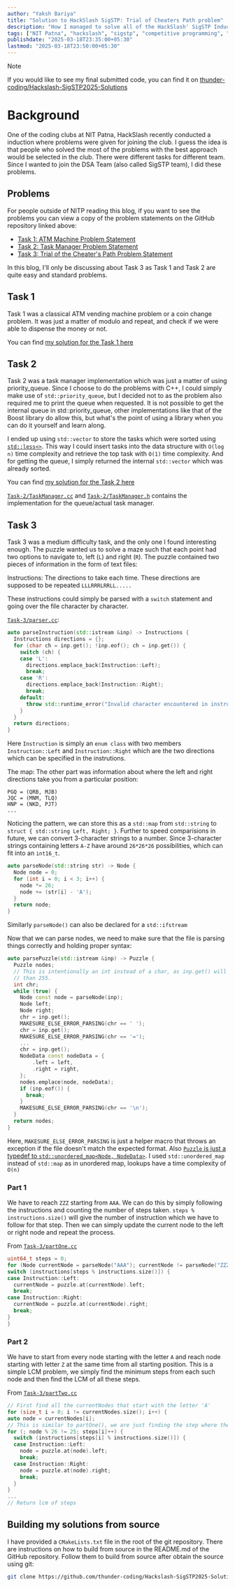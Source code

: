 ```yaml
---
author: "Yaksh Bariya"
title: "Solution to HackSlash SigSTP: Trial of Cheaters Path problem"
description: "How I managed to solve all of the HackSlash' SigSTP Induction problems"
tags: ["NIT Patna", "hackslash", "sigstp", "competitive programming", "problem solving", "programming", "coding"]
publishdate: "2025-03-18T23:35:00+05:30"
lastmod: "2025-03-18T23:50:00+05:30"
---
```


> [!note]
>
> If you would like to see my final submitted code, you can find it on [thunder-coding/Hackslash-SigSTP2025-Solutions](https://github.com/thunder-coding/Hackslash-SigSTP2025-Solutions)

# Background

One of the coding clubs at NIT Patna, HackSlash recently conducted a induction where problems were given for joining the club. I guess the idea is that people who solved the most of the problems with the best approach would be selected in the club. There were different tasks for different team. Since I wanted to join the DSA Team (also called SigSTP team), I did these problems.

## Problems

For people outside of NITP reading this blog, if you want to see the problems you can view a copy of the problem statements on the GitHub repository linked above:

- [Task 1: ATM Machine Problem Statement](https://github.com/thunder-coding/Hackslash-SigSTP2025-Solutions/blob/master/Task-1/problem.txt)
- [Task 2: Task Manager Problem Statement](https://github.com/thunder-coding/Hackslash-SigSTP2025-Solutions/blob/master/Task-2/problem.txt)
- [Task 3: Trial of the Cheater's Path Problem Statement](https://github.com/thunder-coding/Hackslash-SigSTP2025-Solutions/blob/master/Task-3/problem.txt)

In this blog, I'll only be discussing about Task 3 as Task 1 and Task 2 are quite easy and standard problems.


## Task 1

Task 1 was a classical ATM vending machine problem or a coin change problem. It was just a matter of modulo and repeat, and check if we were able to dispense the money or not.

You can find [my solution for the Task 1 here](https://github.com/thunder-coding/Hackslash-SigSTP2025-Solutions/tree/master/Task-1)

## Task 2

Task 2 was a task manager implementation which was just a matter of using priority_queue. Since I choose to do the problems with C++, I could simply make use of `std::priority_queue`, but I decided not to as the problem also required me to print the queue when requested. It is not possible to get the internal queue in std::priority_queue, other implementations like that of the Boost library do allow this, but what's the point of using a library when you can do it yourself and learn along.

I ended up using `std::vector` to store the tasks which were sorted using [`std::less<>`](https://github.com/thunder-coding/Hackslash-SigSTP2025-Solutions/blob/master/Task-2/TaskManager.cc#L6). This way I could insert tasks into the data structure with `O(log n)` time complexity and retrieve the top task with `O(1)` time complexity. And for getting the queue, I simply returned the internal `std::vector` which was already sorted.

You can find [my solution for the Task 2 here](https://github.com/thunder-coding/Hackslash-SigSTP2025-Solutions/tree/master/Task-2)

[`Task-2/TaskManager.cc`](https://github.com/thunder-coding/Hackslash-SigSTP2025-Solutions/blob/master/Task-2/TaskManager.cc) and [`Task-2/TaskManager.h`](https://github.com/thunder-coding/Hackslash-SigSTP2025-Solutions/blob/master/Task-2/TaskManager.h) contains the implementation for the queue/actual task manager.

## Task 3

Task 3 was a medium difficulty task, and the only one I found interesting enough. The puzzle wanted us to solve a maze such that each point had two options to navigate to, left (`L`) and right (`R`). The puzzle contained two pieces of information in the form of text files:

Instructions:
The directions to take each time. These directions are supposed to be repeated
`LLLRRRLRRLL.....`

These instructions could simply be parsed with a `switch` statement and going over the file character by character.

[`Task-3/parser.cc`](https://github.com/thunder-coding/Hackslash-SigSTP2025-Solutions/blob/master/Task-3/parser.cc#L15):
```cpp
auto parseInstruction(std::istream &inp) -> Instructions {
  Instructions directions = {};
  for (char ch = inp.get(); !inp.eof(); ch = inp.get()) {
    switch (ch) {
    case 'L':
      directions.emplace_back(Instruction::Left);
      break;
    case 'R':
      directions.emplace_back(Instruction::Right);
      break;
    default:
      throw std::runtime_error("Invalid character encountered in instruction file");
    }
  }
  return directions;
}
```

Here `Instruction` is simply an `enum class` with two members `Instruction::Left` and `Instruction::Right` which are the two directions which can be specified in the instrutions.

The map:
The other part was information about where the left and right directions take you from a particular position:
```
PGQ = (QRB, MJB)
JQC = (MNM, TLQ)
HNP = (NKD, PJT)
...
```

Noticing the pattern, we can store this as a `std::map` from `std::string` to `struct { std::string Left, Right; }`. Further to speed comparisions in future, we can convert 3-character strings to a number. Since 3-character strings containing letters `A-Z` have around `26*26*26` possibilities, which can fit into an `int16_t`. 

```cpp
auto parseNode(std::string str) -> Node {
  Node node = 0;
  for (int i = 0; i < 3; i++) {
    node *= 26;
    node += (str[i] - 'A');
  }
  return node;
}
```

Similarly `parseNode()` can also be declared for a `std::ifstream`


Now that we can parse nodes, we need to make sure that the file is parsing things correctly and holding proper syntax:

```cpp
auto parsePuzzle(std::istream &inp) -> Puzzle {
  Puzzle nodes;
  // This is intentionally an int instead of a char, as inp.get() will return an EOF which is supposed to be greater
  // than 255.
  int chr;
  while (true) {
    Node const node = parseNode(inp);
    Node left;
    Node right;
    chr = inp.get();
    MAKESURE_ELSE_ERROR_PARSING(chr == ' ');
    chr = inp.get();
    MAKESURE_ELSE_ERROR_PARSING(chr == '=');
    ...
    chr = inp.get();
    NodeData const nodeData = {
        .left = left,
        .right = right,
    };
    nodes.emplace(node, nodeData);
    if (inp.eof()) {
      break;
    }
    MAKESURE_ELSE_ERROR_PARSING(chr == '\n');
  }
  return nodes;
}
```

Here, `MAKESURE_ELSE_ERROR_PARSING` is just a helper macro that throws an exception if the file doesn't match the expected format. Also [`Puzzle` is just a typedef to `std::unordered_map<Node, NodeData>`](https://github.com/thunder-coding/Hackslash-SigSTP2025-Solutions/blob/master/Task-3/parser.h#L23). I used `std::unordered_map` instead of `std::map` as in unordered map, lookups have a time complexity of `O(n)`


### Part 1

We have to reach `ZZZ` starting from `AAA`. We can do this by simply following the instructions and counting the number of steps taken. `steps % instructions.size()` will give the number of instruction which we have to follow for that step. Then we can simply update the current node to the left or right node and repeat the process.

From [`Task-3/partOne.cc`](https://github.com/thunder-coding/Hackslash-SigSTP2025-Solutions/blob/master/Task-3/partOne.cc)
```cpp
uint64_t steps = 0;
for (Node currentNode = parseNode("AAA"); currentNode != parseNode("ZZZ"); steps++) {
switch (instructions[steps % instructions.size()]) {
case Instruction::Left:
  currentNode = puzzle.at(currentNode).left;
  break;
case Instruction::Right:
  currentNode = puzzle.at(currentNode).right;
  break;
}
}
```

### Part 2 

We have to start from every node starting with the letter `A` and reach node starting with letter `Z` at the same time from all starting position. This is a simple LCM problem, we simply find the minimum steps from each such node and then find the LCM of all these steps.

From [`Task-3/partTwo.cc`](https://github.com/thunder-coding/Hackslash-SigSTP2025-Solutions/blob/master/Task-3/partTwo.cc)
```cpp
// First find all the currentNodes that start with the letter 'A'
for (size_t i = 0; i != currentNodes.size(); i++) {
auto node = currentNodes[i];
// This is similar to partOne(), we are just finding the step where the node ends with a "Z"
for (; node % 26 != 25; steps[i]++) {
  switch (instructions[steps[i] % instructions.size()]) {
  case Instruction::Left:
    node = puzzle.at(node).left;
    break;
  case Instruction::Right:
    node = puzzle.at(node).right;
    break;
  }
}
...
// Return lcm of steps
```


## Building my solutions from source

I have provided a `CMakeLists.txt` file in the root of the git repository. There are instructions on how to build from source in the README.md of the GitHub repository. Follow them to build from source after obtain the source using git:

```sh
git clone https://github.com/thunder-coding/Hackslash-SigSTP2025-Solutions.git
```
